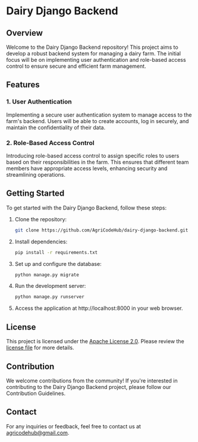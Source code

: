 # Dairy Django Backend

## Overview

Welcome to the Dairy Django Backend repository! This project aims to develop a robust backend system for managing a dairy farm. The initial focus will be on implementing user authentication and role-based access control to ensure secure and efficient farm management.

## Features

### 1. User Authentication

Implementing a secure user authentication system to manage access to the farm's backend. Users will be able to create accounts, log in securely, and maintain the confidentiality of their data.

### 2. Role-Based Access Control

Introducing role-based access control to assign specific roles to users based on their responsibilities in the farm. This ensures that different team members have appropriate access levels, enhancing security and streamlining operations.

## Getting Started

To get started with the Dairy Django Backend, follow these steps:

1. Clone the repository:
   ```bash
   git clone https://github.com/AgriCodeHub/dairy-django-backend.git

2. Install dependencies:
    ```bash
    pip install -r requirements.txt

3. Set up and configure the database:
    ```bash
    python manage.py migrate

4. Run the development server:
    ```bash
    python manage.py runserver

5. Access the application at http://localhost:8000 in your web  browser.

## License
This project is licensed under the [Apache License 2.0](./LICENSE). Please review the [license file](./LICENSE) for more details.


## Contribution
We welcome contributions from the community! If you're interested in contributing to the Dairy Django Backend project, please follow our Contribution Guidelines.

## Contact
For any inquiries or feedback, feel free to contact us at agricodehub@gmail.com.

